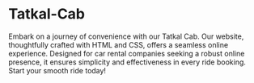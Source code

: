 # Tatkal-Cab
Embark on a journey of convenience with our Tatkal Cab. Our website, thoughtfully crafted with HTML and CSS, offers a seamless online experience. Designed for car rental companies seeking a robust online presence, it ensures simplicity and effectiveness in every ride booking. Start your smooth ride today!

